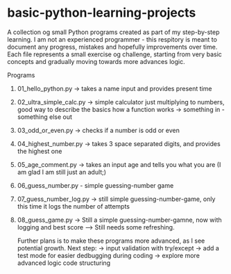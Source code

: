 # basic-python-learning-projects
A collection og small Python programs created as part of my step-by-step learning. 
I am not an experienced programmer - this respitory is meant to document any progress, mistakes and hopefully improvements over time.
Each file represents a small exercise og challenge, starting from very basic concepts and gradually moving towards more advances logic.

Programs
1. 01_hello_python.py -> takes a name input and provides present time
2. 02_ultra_simple_calc.py -> simple calculator just multiplying to numbers, good way to describe the basics how a function works -> something in - something else out
3. 03_odd_or_even.py -> checks if a number is odd or even
4. 04_highest_number.py -> takes 3 space separated digits, and provides the highest one
5. 05_age_comment.py -> takes an input age and tells you what you are (I am glad I am still just an adult;)
6. 06_guess_number.py - simple guessing-number game
7. 07_guess_number_log.py -> still simple guessing-number-game, only this time it logs the number of attempts
8. 08_guess_game.py -> Still a simple guessing-number-gamne, now with logging and best score --> Still needs some refreshing.

   Further plans is to make these programs more advanced, as I see potential growth.
   Next step:
   -> input validation with try/except
   -> add a test mode for easier dedbugging during coding
   -> explore more advanced logic code structuring
